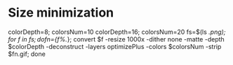 # Size minimization
 colorDepth=8;  colorsNum=10
 colorDepth=16; colorsNum=20
 fs=$(ls *.png); for f in $fs; do fn=${f%.*}; convert $f -resize 1000x -dither none -matte -depth $colorDepth -deconstruct -layers optimizePlus -colors $colorsNum -strip $fn.gif; done
